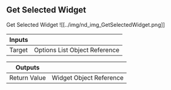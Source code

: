 ## Get Selected Widget
Get Selected Widget
![[../img/nd_img_GetSelectedWidget.png]]

|Inputs||
|--|--|
| Target | Options List Object Reference |

|Outputs||
|--|--|
| Return Value | Widget Object Reference |
